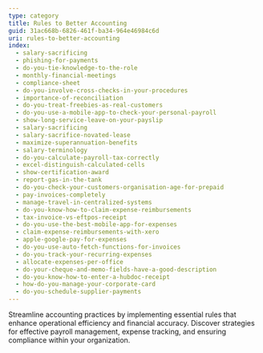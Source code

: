 ```yaml
---
type: category
title: Rules to Better Accounting
guid: 31ac668b-6826-461f-ba34-964e46984c6d
uri: rules-to-better-accounting
index:
  - salary-sacrificing
  - phishing-for-payments
  - do-you-tie-knowledge-to-the-role
  - monthly-financial-meetings
  - compliance-sheet
  - do-you-involve-cross-checks-in-your-procedures
  - importance-of-reconciliation
  - do-you-treat-freebies-as-real-customers
  - do-you-use-a-mobile-app-to-check-your-personal-payroll
  - show-long-service-leave-on-your-payslip
  - salary-sacrificing
  - salary-sacrifice-novated-lease
  - maximize-superannuation-benefits
  - salary-terminology
  - do-you-calculate-payroll-tax-correctly
  - excel-distinguish-calculated-cells
  - show-certification-award
  - report-gas-in-the-tank
  - do-you-check-your-customers-organisation-age-for-prepaid
  - pay-invoices-completely
  - manage-travel-in-centralized-systems
  - do-you-know-how-to-claim-expense-reimbursements
  - tax-invoice-vs-eftpos-receipt
  - do-you-use-the-best-mobile-app-for-expenses
  - claim-expense-reimbursements-with-xero
  - apple-google-pay-for-expenses
  - do-you-use-auto-fetch-functions-for-invoices
  - do-you-track-your-recurring-expenses
  - allocate-expenses-per-office
  - do-your-cheque-and-memo-fields-have-a-good-description
  - do-you-know-how-to-enter-a-hubdoc-receipt
  - how-do-you-manage-your-corporate-card
  - do-you-schedule-supplier-payments
---
```


Streamline accounting practices by implementing essential rules that enhance operational efficiency and financial accuracy. Discover strategies for effective payroll management, expense tracking, and ensuring compliance within your organization.
